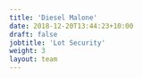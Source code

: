 ```yaml
---
title: 'Diesel Malone'
date: 2018-12-20T13:44:23+10:00
draft: false
jobtitle: 'Lot Security'
weight: 3
layout: team
---
```


